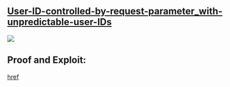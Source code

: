 ## [User-ID-controlled-by-request-parameter_with-unpredictable-user-IDs](https://portswigger.net/web-security/access-control/lab-user-id-controlled-by-request-parameter-with-unpredictable-user-ids)


![](https://github.com/nu11secur1ty/PortSwigger-Web-Security-Academy/blob/main/Access-control-vulnerabilities/User-ID-controlled-by-request-parameter_with-unpredictable-user-IDs/Doc/Screenshot%202022-05-20%20082049.png)

## Proof and Exploit:
[href](https://streamable.com/250hpz)

